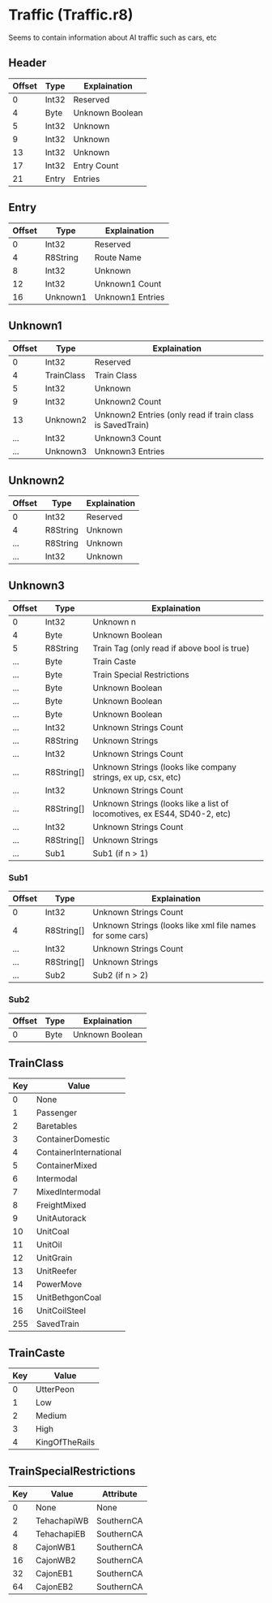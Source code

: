 # Traffic (Traffic.r8)

Seems to contain information about AI traffic such as cars, etc

## Header

| Offset | Type  | Explaination    |
| ------ | ----- | --------------- |
| 0      | Int32 | Reserved        |
| 4      | Byte  | Unknown Boolean |
| 5      | Int32 | Unknown         |
| 9      | Int32 | Unknown         |
| 13     | Int32 | Unknown         |
| 17     | Int32 | Entry Count     |
| 21     | Entry | Entries         |

## Entry

| Offset | Type     | Explaination     |
| ------ | -------- | ---------------- |
| 0      | Int32    | Reserved         |
| 4      | R8String | Route Name       |
| 8      | Int32    | Unknown          |
| 12     | Int32    | Unknown1 Count   |
| 16     | Unknown1 | Unknown1 Entries |

## Unknown1

| Offset | Type       | Explaination                                              |
| ------ | ---------- | --------------------------------------------------------- |
| 0      | Int32      | Reserved                                                  |
| 4      | TrainClass | Train Class                                               |
| 5      | Int32      | Unknown                                                   |
| 9      | Int32      | Unknown2 Count                                            |
| 13     | Unknown2   | Unknown2 Entries (only read if train class is SavedTrain) |
| ...    | Int32      | Unknown3 Count                                            |
| ...    | Unknown3   | Unknown3 Entries                                          |

## Unknown2

| Offset | Type     | Explaination |
| ------ | -------- | ------------ |
| 0      | Int32    | Reserved     |
| 4      | R8String | Unknown      |
| ...    | R8String | Unknown      |
| ...    | Int32    | Unknown      |

## Unknown3

| Offset | Type       | Explaination                                                             |
| ------ | ---------- | ------------------------------------------------------------------------ |
| 0      | Int32      | Unknown n                                                                |
| 4      | Byte       | Unknown Boolean                                                          |
| 5      | R8String   | Train Tag (only read if above bool is true)                              |
| ...    | Byte       | Train Caste                                                              |
| ...    | Byte       | Train Special Restrictions                                               |
| ...    | Byte       | Unknown Boolean                                                          |
| ...    | Byte       | Unknown Boolean                                                          |
| ...    | Byte       | Unknown Boolean                                                          |
| ...    | Int32      | Unknown Strings Count                                                    |
| ...    | R8String   | Unknown Strings                                                          |
| ...    | Int32      | Unknown Strings Count                                                    |
| ...    | R8String[] | Unknown Strings (looks like company strings, ex up, csx, etc)            |
| ...    | Int32      | Unknown Strings Count                                                    |
| ...    | R8String[] | Unknown Strings (looks like a list of locomotives, ex ES44, SD40-2, etc) |
| ...    | Int32      | Unknown Strings Count                                                    |
| ...    | R8String[] | Unknown Strings                                                          |
| ...    | Sub1       | Sub1 (if n > 1)                                                          |

### Sub1

| Offset | Type       | Explaination                                              |
| ------ | ---------- | --------------------------------------------------------- |
| 0      | Int32      | Unknown Strings Count                                     |
| 4      | R8String[] | Unknown Strings (looks like xml file names for some cars) |
| ...    | Int32      | Unknown Strings Count                                     |
| ...    | R8String[] | Unknown Strings                                           |
| ...    | Sub2       | Sub2 (if n > 2)                                           |

### Sub2

| Offset | Type | Explaination    |
| ------ | ---- | --------------- |
| 0      | Byte | Unknown Boolean |

## TrainClass

| Key | Value                  |
| --- | ---------------------- |
| 0   | None                   |
| 1   | Passenger              |
| 2   | Baretables             |
| 3   | ContainerDomestic      |
| 4   | ContainerInternational |
| 5   | ContainerMixed         |
| 6   | Intermodal             |
| 7   | MixedIntermodal        |
| 8   | FreightMixed           |
| 9   | UnitAutorack           |
| 10  | UnitCoal               |
| 11  | UnitOil                |
| 12  | UnitGrain              |
| 13  | UnitReefer             |
| 14  | PowerMove              |
| 15  | UnitBethgonCoal        |
| 16  | UnitCoilSteel          |
| 255 | SavedTrain             |

## TrainCaste

| Key | Value          |
| --- | -------------- |
| 0   | UtterPeon      |
| 1   | Low            |
| 2   | Medium         |
| 3   | High           |
| 4   | KingOfTheRails |

## TrainSpecialRestrictions

| Key | Value       | Attribute  |
| --- | ----------- | ---------- |
| 0   | None        | None       |
| 2   | TehachapiWB | SouthernCA |
| 4   | TehachapiEB | SouthernCA |
| 8   | CajonWB1    | SouthernCA |
| 16  | CajonWB2    | SouthernCA |
| 32  | CajonEB1    | SouthernCA |
| 64  | CajonEB2    | SouthernCA |
